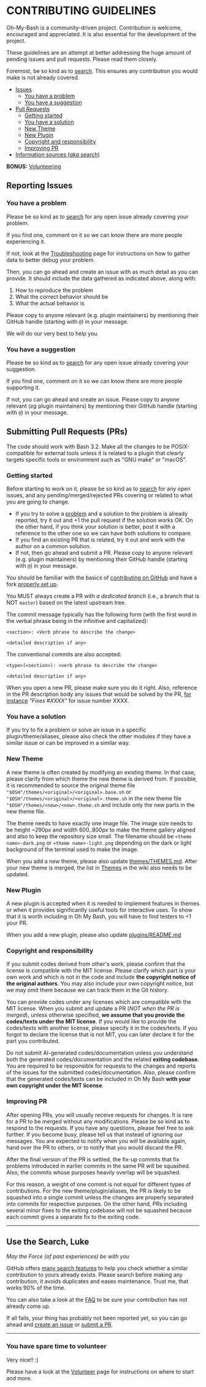 # CONTRIBUTING GUIDELINES

Oh-My-Bash is a community-driven project. Contribution is welcome, encouraged
and appreciated. It is also essential for the development of the project.

These guidelines are an attempt at better addressing the huge amount of pending
issues and pull requests. Please read them closely.

Foremost, be so kind as to [search](#use-the-search-luke). This ensures any
contribution you would make is not already covered.

-   [Issues](#reporting-issues)
    -   [You have a problem](#you-have-a-problem)
    -   [You have a suggestion](#you-have-a-suggestion)
-   [Pull Requests](#submitting-pull-requests)
    -   [Getting started](#getting-started)
    -   [You have a solution](#you-have-a-solution)
    -   [New Theme](#new-theme)
    -   [New Plugin](#new-plugin)
    -   [Copyright and responsibility](#copyright-and-responsibility)
    -   [Improving PR](#improving-pr)
-   [Information sources (_aka_ search)](#use-the-search-luke)

**BONUS:** [Volunteering](#you-have-spare-time-to-volunteer)

## Reporting Issues

### You have a problem

Please be so kind as to [search](#use-the-search-luke) for any open issue
already covering your problem.

If you find one, comment on it so we can know there are more people experiencing
it.

If not, look at the
[Troubleshooting](https://github.com/ohmybash/oh-my-bash/wiki/Troubleshooting)
page for instructions on how to gather data to better debug your problem.

Then, you can go ahead and create an issue with as much detail as you can
provide. It should include the data gathered as indicated above, along with:

1. How to reproduce the problem
2. What the correct behavior should be
3. What the actual behavior is

Please copy to anyone relevant (e.g. plugin maintainers) by mentioning their
GitHub handle (starting with `@`) in your message.

We will do our very best to help you.

### You have a suggestion

Please be so kind as to [search](#use-the-search-luke) for any open issue
already covering your suggestion.

If you find one, comment on it so we can know there are more people supporting
it.

If not, you can go ahead and create an issue. Please copy to anyone relevant
(_eg_ plugin maintainers) by mentioning their GitHub handle (starting with `@`)
in your message.

## Submitting Pull Requests (PRs)

The code should work with Bash 3.2. Make all the changes to be POSIX-compatible
for external tools unless it is related to a plugin that clearly targets
specific tools or environment such as "GNU make" or "macOS".

### Getting started

Before starting to work on it, please be so kind as to
[search](#use-the-search-luke) for any open issues, and any
pending/merged/rejected PRs covering or related to what you are going to change.

-   If you try to solve a [problem](#you-have-a-problem) and a solution to the
    problem is already reported, try it out and +1 the pull request if the
    solution works OK. On the other hand, if you think your solution is better,
    post it with a reference to the other one so we can have both solutions to
    compare.
-   If you find an existing PR that is related, try it out and work with the
    author on a common solution.
-   If not, then go ahead and submit a PR. Please copy to anyone relevant (e.g.
    plugin maintainers) by mentioning their GitHub handle (starting with `@`) in
    your message.

You should be familiar with the basics of
[contributing on GitHub](https://help.github.com/articles/using-pull-requests)
and have a fork
[properly set up](https://github.com/ohmybash/oh-my-bash/wiki/Contribution-Technical-Practices).

You MUST always create a PR with _a dedicated branch_ (i.e., a branch that is
NOT `master`) based on the latest upstream tree.

The commit message typically has the following form (with the first word in the
verbal phrase being in the infinitive and capitalized):

```
<section>: <Verb phrase to describe the change>

<detailed description if any>
```

The conventional commits are also accepted:

```
<type>(<section>): <verb phrase to describe the change>

<detailed description if any>
```

When you open a new PR, please make sure you do it right. Also, reference in the
PR description body any issues that would be solved by the PR,
[for instance](https://help.github.com/articles/closing-issues-via-commit-messages/)
_"Fixes #XXXX"_ for issue number XXXX.

### You have a solution

If you try to fix a problem or solve an issue in a specific
plugin/theme/aliases, please also check the other modules if they have a similar
issue or can be improved in a similar way.

### New Theme

A new theme is often created by modifying an existing theme. In that case,
please clarify from which theme the new theme is derived from. If possible, it
is recommended to source the original theme file
`"$OSH"/themes/<original>/<original>.base.sh` or
`"$OSH"/themes/<original>/<original>.theme.sh` in the new theme file
`"$OSH"/themes/<new>/<new>.theme.sh` and include only the new parts in the new
theme file.

The theme needs to have exactly one image file. The image size needs to be
height ~290px and width 600..800px to make the theme gallery aligned and also to
keep the repository size small. The filename should be `<theme name>-dark.png`
or `<theme name>-light.png` depending on the dark or light background of the
terminal used to make the image.

When you add a new theme, please also update
[themes/THEMES.md](https://github.com/ohmybash/oh-my-bash/blob/master/themes/THEMES.md).
After your new theme is merged, the list in
[Themes](https://github.com/ohmybash/oh-my-bash/wiki/Themes) in the wiki also
needs to be updated.

### New Plugin

A new plugin is accepted when it is needed to implement features in themes or
when it provides significantly useful tools for interactive uses. To show that
it is worth including in Oh My Bash, you will have to find testers to +1 your
PR.

When you add a new plugin, please also update
[plugins/README.md](https://github.com/ohmybash/oh-my-bash/blob/master/plugins/README.md)

### Copyright and responsibility

If you submit codes derived from other's work, please confirm that the license
is compatible with the MIT license. Please clarify which part is your own work
and which is not in the code and include **the copyright notice of the original
authors**. You may also include your own copyright notice, but we may omit them
because we can track them in the Git history.

You can provide codes under any licenses which are compatible with the MIT
license. When you submit and update a PR (_NOT when the PR is merged_), unless
otherwise specified, **we assume that you provide the codes/texts under the MIT
license**. If you would like to provide the codes/texts with another license,
please specify it in the codes/texts. If you forgot to declare the license that
is not MIT, you can later declare it for the part you contributed.

Do not submit AI-generated codes/documentation unless you understand both the
generated codes/documentation and the related **exiting codebase**. You are
required to be responsible for requests to the changes and reports of the issues
for the submitted codes/documentation. Also, please confirm that the generated
codes/texts can be included in Oh My Bash **with your own copyright under the
MIT license**.

### Improving PR

After opening PRs, you will usually receive requests for changes. It is rare for
a PR to be merged without any modifications. Please be so kind as to respond to
the requests. If you have any questions, please feel free to ask further. If you
become busy, please tell us that instead of ignoring our messages. You are
expected to notify when you will be available again, hand over the PR to others,
or to notify that you would discard the PR.

After the final version of the PR is settled, the fix-up commits that fix
problems introduced in earlier commits in the same PR will be squashed. Also,
the commits whose purposes heavily overlap will be squashed.

For this reason, a weight of one commit is not equal for different types of
contributions. For the new theme/plugin/aliases, the PR is likely to be squashed
into a single commit unless the changes are properly separated into commits for
respective purposes. On the other hand, PRs including several minor fixes to the
exiting codebase will not be squashed because each commit gives a separate fix
to the exiting code.

---

## Use the Search, Luke

_May the Force (of past experiences) be with you_

GitHub offers
[many search features](https://help.github.com/articles/searching-github/) to
help you check whether a similar contribution to yours already exists. Please
search before making any contribution, it avoids duplicates and eases
maintenance. Trust me, that works 90% of the time.

You can also take a look at the
[FAQ](https://github.com/ohmybash/oh-my-bash/wiki/FAQ) to be sure your
contribution has not already come up.

If all fails, your thing has probably not been reported yet, so you can go ahead
and [create an issue](#reporting-issues) or
[submit a PR](#submitting-pull-requests).

---

### You have spare time to volunteer

Very nice!! :)

Please have a look at the
[Volunteer](https://github.com/ohmybash/oh-my-bash/wiki/Volunteers) page for
instructions on where to start and more.
